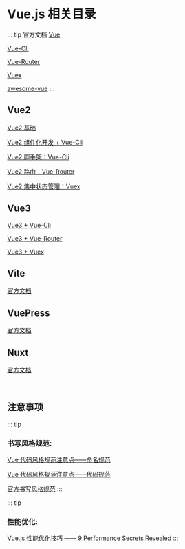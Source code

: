# Vue.js 相关目录

::: tip 官方文档
[Vue](https://cn.vuejs.org/)

[Vue-Cli](https://cli.vuejs.org/zh/)

[Vue-Router](https://router.vuejs.org/zh/)

[Vuex](https://vuex.vuejs.org/zh/)

[awesome-vue](https://github.com/vuejs/awesome-vue)
:::

## Vue2

[Vue2 基础](./Vue2/vue2.md)

[Vue2 组件化开发 + Vue-Cli](./Vue2/ComponentsDevelopment.md)

[Vue2 脚手架：Vue-Cli](./Vue2/Vue2+Vue-Cli.md)

[Vue2 路由：Vue-Router](./Vue2/Vue2+Vue-Router.md)

[Vue2 集中状态管理：Vuex](./Vue2/Vue2+Vuex.md)

## Vue3

[Vue3 + Vue-Cli](./Vue3/Vue3+Vue-Cli.md)

[Vue3 + Vue-Router](./Vue3/s)

[Vue3 + Vuex](./Vue3/Vue3+Vuex.md)

## Vite

[官方文档](https://cn.vitejs.dev/)

## VuePress

[官方文档](https://vuepress.vuejs.org/zh/)

## Nuxt

[官方文档](https://www.nuxtjs.cn/guide/installation)

<br>

## 注意事项

::: tip <h3>书写风格规范:</h3>
[Vue 代码风格规范注意点——命名规范](./extra-02.md)

[Vue 代码风格规范注意点——代码规范](./extra-03.md)

[官方书写风格规范](https://cn.vuejs.org/v2/style-guide/)
:::

::: tip <h3>性能优化:</h3>
[Vue.js 性能优化技巧 —— 9 Performance Secrets Revealed](./extra-01.md)
:::

